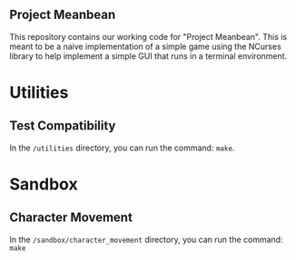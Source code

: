## Project Meanbean

This repository contains our working code for "Project Meanbean". This is meant to be a naive implementation of a simple game using the NCurses library to help implement a simple GUI that runs in a terminal environment.

# Utilities

## Test Compatibility

In the `/utilities` directory, you can run the command: `make`.

# Sandbox

## Character Movement

In the `/sandbox/character_movement` directory, you can run the command: `make`

